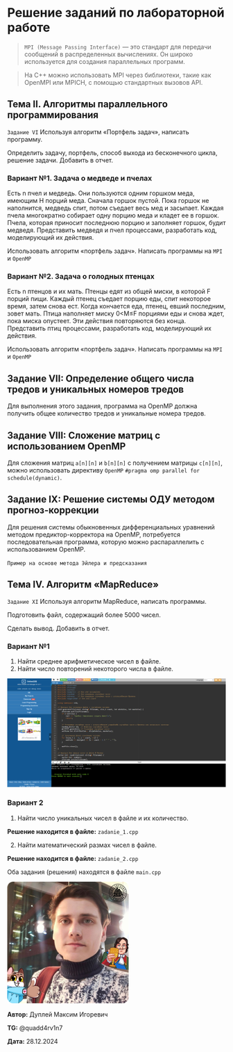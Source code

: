 # Решение заданий по лабораторной работе

> `MPI (Message Passing Interface)` — это стандарт для передачи сообщений в распределенных вычислениях. Он широко используется для создания параллельных программ.

> На C++ можно использовать MPI через библиотеки, такие как OpenMPI или MPICH, с помощью стандартных вызовов API.

## Тема II.  Алгоритмы параллельного программирования

`Задание VI` Используя алгоритм «Портфель задач»,  написать программу.

Определить задачу, портфель, способ выхода из бесконечного цикла, решение задачи. Добавить в отчет.

### Вариант №1. Задача о медведе и пчелах

Есть n пчел и медведь. Они пользуются одним горшком меда, имеющим H порций меда. Сначала горшок пустой.
Пока горшок не наполнится, медведь спит, потом съедает весь мед и засыпает.
Каждая пчела многократно собирает одну порцию меда и кладет ее в горшок.
Пчела, которая приносит последнюю порцию и заполняет горшок, будит медведя.
Представить медведя и пчел процессами, разработать код, моделирующий их действия.

Использовать алгоритм «портфель задач». Написать программы на `MPI` и `OpenMP`

### Вариант №2. Задача о голодных птенцах

Есть n птенцов и их мать. Птенцы едят из общей миски, в которой F порций пищи.
Каждый птенец съедает порцию еды, спит некоторое время, затем снова ест.
Когда кончается еда, птенец, евший последним, зовет мать.
Птица наполняет миску 0<M≤F порциями еды и снова ждет, пока миска опустеет. Эти действия повторяются без конца.
Представить птиц процессами, разработать код, моделирующий их действия.

Использовать алгоритм «портфель задач». Написать программы на `MPI` и `OpenMP`

## Задание VII: Определение общего числа тредов и уникальных номеров тредов

Для выполнения этого задания, программа на OpenMP должна получить общее количество тредов и уникальные номера тредов.

## Задание VIII: Сложение матриц с использованием OpenMP

Для сложения матриц `a[n][n]` и `b[n][n]` с получением матрицы `c[n][n]`, можно использовать директиву `OpenMP` `#pragma omp parallel for schedule(dynamic)`.

## Задание IX: Решение системы ОДУ методом прогноз-коррекции

Для решения системы обыкновенных дифференциальных уравнений методом предиктор-корректора на OpenMP, потребуется последовательная программа, которую можно распараллелить с использованием OpenMP.

`Пример на основе метода Эйлера и предсказания`

## Тема IV. Алгоритм «MapReduce»

`Задание XI` Используя алгоритм MapReduce, написать программы.

Подготовить файл, содержащий более 5000 чисел.

Сделать вывод. Добавить в отчет.

### Вариант №1

1. Найти среднее арифметическое чисел в файле.
2. Найти число повторений некоторого числа в файле.

![variant_1](topic_4/img/variant_1.png)

### Вариант 2

1. Найти число уникальных чисел в файле и их количество.

**Решение находится в файле:** `zadanie_1.cpp`

2. Найти математический размах чисел в файле.

**Решение находится в файле:** `zadanie_2.cpp`

Оба задания (решения) находятся в файле `main.cpp`

<img src="DupleyMI.png" alt="Dupley Maxim Igorevich" width="280" height="280">

**Автор:** Дуплей Максим Игоревич

**TG:** @quadd4rv1n7

**Дата:** 28.12.2024
